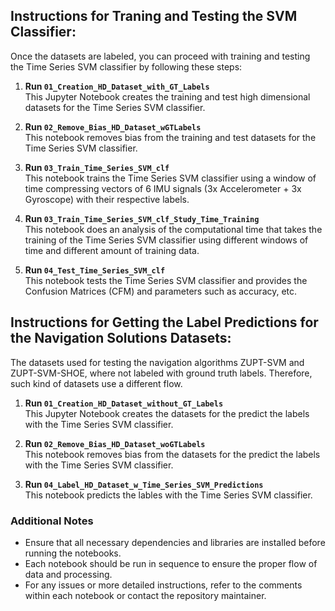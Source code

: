 ## Instructions for Traning and Testing the SVM Classifier:

Once the datasets are labeled, you can proceed with training and testing the Time Series SVM classifier by following these steps:

1. **Run `01_Creation_HD_Dataset_with_GT_Labels`**  
   This Jupyter Notebook creates the training and test high dimensional datasets for the Time Series SVM classifier.

2. **Run `02_Remove_Bias_HD_Dataset_wGTLabels`**  
   This notebook removes bias from the training and test datasets for the Time Series SVM classifier.

3. **Run `03_Train_Time_Series_SVM_clf`**  
   This notebook trains the Time Series SVM classifier using a window of time compressing vectors of 6 IMU signals (3x Accelerometer + 3x Gyroscope) with their respective labels.

4. **Run `03_Train_Time_Series_SVM_clf_Study_Time_Training`**  
   This notebook does an analysis of the computational time that takes the training of the Time Series SVM classifier using different windows of time and different amount of training data.

5. **Run `04_Test_Time_Series_SVM_clf`**  
   This notebook tests the Time Series SVM classifier and provides the Confusion Matrices (CFM) and parameters such as accuracy, etc.

## Instructions for Getting the Label Predictions for the Navigation Solutions Datasets:

The datasets used for testing the navigation algorithms ZUPT-SVM and ZUPT-SVM-SHOE, where not labeled with ground truth labels. Therefore, such kind of datasets use a different flow.

1. **Run `01_Creation_HD_Dataset_without_GT_Labels`**  
   This Jupyter Notebook creates the datasets for the predict the labels with the Time Series SVM classifier.

2. **Run `02_Remove_Bias_HD_Dataset_woGTLabels`**  
   This notebook removes bias from the datasets for the predict the labels with the Time Series SVM classifier.

3. **Run `04_Label_HD_Dataset_w_Time_Series_SVM_Predictions`**  
   This notebook predicts the lables with the Time Series SVM classifier.

### Additional Notes

- Ensure that all necessary dependencies and libraries are installed before running the notebooks.
- Each notebook should be run in sequence to ensure the proper flow of data and processing.
- For any issues or more detailed instructions, refer to the comments within each notebook or contact the repository maintainer.

